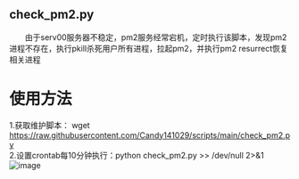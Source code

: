 ## check_pm2.py
&emsp;&emsp;由于serv00服务器不稳定，pm2服务经常宕机，定时执行该脚本，发现pm2进程不存在，执行pkill杀死用户所有进程，拉起pm2，并执行pm2 resurrect恢复相关进程

# 使用方法
1.获取维护脚本：
wget https://raw.githubusercontent.com/Candy141029/scripts/main/check_pm2.py  
2.设置crontab每10分钟执行：python check_pm2.py >> /dev/null 2>&1
![image](https://github.com/Candy141029/scripts/assets/175073750/321f4cec-52e4-4e53-9d6f-2cb493ac4433)


